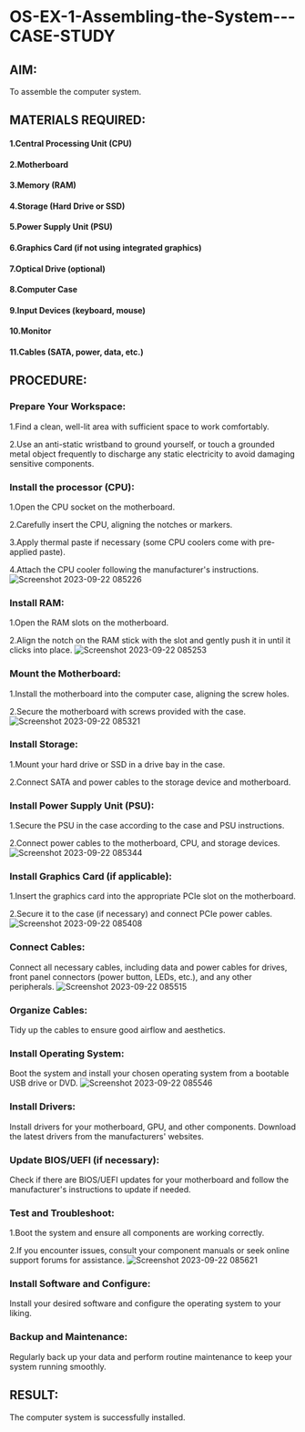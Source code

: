 # OS-EX-1-Assembling-the-System---CASE-STUDY

## AIM:
To assemble the computer system.
## MATERIALS REQUIRED:
#### 1.Central Processing Unit (CPU)
#### 2.Motherboard
#### 3.Memory (RAM)
#### 4.Storage (Hard Drive or SSD)
#### 5.Power Supply Unit (PSU)
#### 6.Graphics Card (if not using integrated graphics)
#### 7.Optical Drive (optional)
#### 8.Computer Case
#### 9.Input Devices (keyboard, mouse)
#### 10.Monitor
#### 11.Cables (SATA, power, data, etc.)

## PROCEDURE:
### Prepare Your Workspace:

1.Find a clean, well-lit area with sufficient space to work comfortably.



2.Use an anti-static wristband to ground yourself, or touch a grounded metal object frequently to discharge any static electricity to avoid damaging sensitive components.
### Install the processor (CPU):
1.Open the CPU socket on the motherboard.


2.Carefully insert the CPU, aligning the notches or markers.


3.Apply thermal paste if necessary (some CPU coolers come with pre-applied paste).


4.Attach the CPU cooler following the manufacturer's instructions.
![Screenshot 2023-09-22 085226](https://github.com/s-adhithya/OS-EX-1-Assembling-the-System---CASE-STUDY/assets/113497423/1e6121a6-156f-4206-985c-62dc8c3ed93e)


### Install RAM:

1.Open the RAM slots on the motherboard.


2.Align the notch on the RAM stick with the slot and gently push it in until it clicks into place.
![Screenshot 2023-09-22 085253](https://github.com/s-adhithya/OS-EX-1-Assembling-the-System---CASE-STUDY/assets/113497423/c05f3186-a803-4013-abbf-ddb383bbe9bc)


### Mount the Motherboard:

1.Install the motherboard into the computer case, aligning the screw holes.


2.Secure the motherboard with screws provided with the case.
![Screenshot 2023-09-22 085321](https://github.com/s-adhithya/OS-EX-1-Assembling-the-System---CASE-STUDY/assets/113497423/7a9ac97f-0ee5-4ca7-9c6f-8f5455be4622)

### Install Storage:


1.Mount your hard drive or SSD in a drive bay in the case.


2.Connect SATA and power cables to the storage device and motherboard.

### Install Power Supply Unit (PSU):

1.Secure the PSU in the case according to the case and PSU instructions.


2.Connect power cables to the motherboard, CPU, and storage devices.
![Screenshot 2023-09-22 085344](https://github.com/s-adhithya/OS-EX-1-Assembling-the-System---CASE-STUDY/assets/113497423/5dfab6fe-27c9-41ec-87ef-a2aca7254dd8)

### Install Graphics Card (if applicable):

1.Insert the graphics card into the appropriate PCIe slot on the motherboard.


2.Secure it to the case (if necessary) and connect PCIe power cables.
![Screenshot 2023-09-22 085408](https://github.com/s-adhithya/OS-EX-1-Assembling-the-System---CASE-STUDY/assets/113497423/6a60d7fd-683c-4577-b3bb-d4436ae6e19a)

### Connect Cables:

Connect all necessary cables, including data and power cables for drives, front panel connectors (power button, LEDs, etc.), and any other peripherals. 
![Screenshot 2023-09-22 085515](https://github.com/s-adhithya/OS-EX-1-Assembling-the-System---CASE-STUDY/assets/113497423/3eb7c23b-9af8-46e0-86aa-cd76cbe214c7)

### Organize Cables:

Tidy up the cables to ensure good airflow and aesthetics.
### Install Operating System:

Boot the system and install your chosen operating system from a bootable USB drive or DVD. 
![Screenshot 2023-09-22 085546](https://github.com/s-adhithya/OS-EX-1-Assembling-the-System---CASE-STUDY/assets/113497423/ec3d12e4-6b81-4317-bfe0-6c56937067d0)
### Install Drivers:

Install drivers for your motherboard, GPU, and other components. Download the latest drivers from the manufacturers' websites.


### Update BIOS/UEFI (if necessary):

Check if there are BIOS/UEFI updates for your motherboard and follow the manufacturer's instructions to update if needed.
### Test and Troubleshoot:


1.Boot the system and ensure all components are working correctly.


2.If you encounter issues, consult your component manuals or seek online support forums for assistance. 
![Screenshot 2023-09-22 085621](https://github.com/s-adhithya/OS-EX-1-Assembling-the-System---CASE-STUDY/assets/113497423/c1abc4e6-d683-417e-a1c6-2522cbc9800d)

### Install Software and Configure:

Install your desired software and configure the operating system to your liking.
### Backup and Maintenance:

Regularly back up your data and perform routine maintenance to keep your system running smoothly.
## RESULT:
The computer system is successfully installed.
